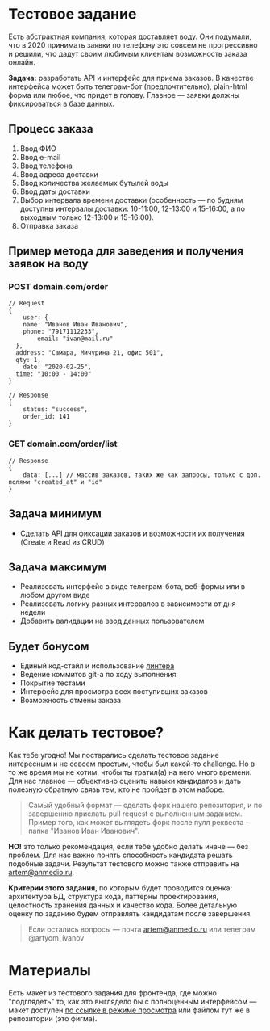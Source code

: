# Тестовое задание
Есть абстрактная компания, которая доставляет воду. Они подумали, что в 2020 принимать заявки по телефону это совсем не прогрессивно и решили, что дадут своим любимым клиентам возможность заказа онлайн.

**Задача:** разработать API и интерфейс для приема заказов. В качестве интерфейса может быть телеграм-бот (предпочтительно), plain-html форма или любое, что придет в голову. Главное — заявки должны фиксироваться в базе данных.

## Процесс заказа

1. Ввод ФИО
2. Ввод e-mail
3. Ввод телефона
4. Ввод адреса доставки
5. Ввод количества желаемых бутылей воды
6. Ввод даты доставки
7. Выбор интервала времени доставки (особенность — по будням доступны интервалы доставки: 10-11:00, 12-13:00 и 15-16:00, а по выходным только 12-13:00 и 15-16:00).
8. Отправка заказа

## Пример метода для заведения и получения заявок на воду

### POST domain.com/order

    // Request
    {
    	user: {
        name: "Иванов Иван Иванович",
        phone: "79171112233",
    		email: "ivan@mail.ru"
      },
      address: "Самара, Мичурина 21, офис 501",
      qty: 1,
    	date: "2020-02-25",
      time: "10:00 - 14:00"
    }
    
    // Response
    {
    	status: "success",
    	order_id: 141
    }

### GET domain.com/order/list

    // Response
    {
    	data: [...] // массив заказов, таких же как запросы, только с доп. полями "created_at" и "id"
    }

## Задача минимум
- Сделать API для фиксации заказов и возможности их получения (Create и Read из CRUD)

## Задача максимум
- Реализовать интерфейс в виде телеграм-бота, веб-формы или в любом другом виде
- Реализовать логику разных интервалов в зависимости от дня недели
- Добавить валидации на ввод данных пользователем

## Будет бонусом
- Единый код-стайл и использование [линтера](https://eslint.org/)
- Ведение коммитов git-а по ходу выполнения
- Покрытие тестами
- Интерфейс для просмотра всех поступивших заказов
- Возможность отмены заказа

# Как делать тестовое?
Как тебе угодно! Мы постарались сделать тестовое задание интересным и не совсем простым, чтобы был какой-то challenge. Но в то же время мы не хотим, чтобы ты тратил(а) на него много времени. Для нас главное — объективно оценить навыки кандидатов и дать полезную обратную связь тем, кто не пройдет в этом наборе.

> Самый удобный формат — сделать форк нашего репозитория, и по завершению прислать pull request с выполненным заданием. Пример того, как может выглядеть форк после пулл реквеста - папка "Иванов Иван Иванович".

**НО!** это только рекомендация, если тебе удобно делать иначе — без проблем. Для нас важно понять способность кандидата решать подобные задачи. Результат тестового можно также отправить на artem@anmedio.ru.

**Критерии этого задания**, по которым будет проводится оценка: архитектура БД, структура кода, паттерны проектирования, целостность хранения данных и качество кода. Более детальную оценку по заданию будем отправлять кандидатам после завершения.

> Если остались вопросы — почта artem@anmedio.ru или телеграм @artyom_ivanov

# Материалы
Есть макет из тестового задания для фронтенда, где можно "подглядеть" то, как это выглядело бы с полноценным интерфейсом — макет доступен [по ссылке в режиме просмотра](https://www.figma.com/file/iqKdXp063fMoEFD7oZHxVS/%D0%A2%D0%B5%D1%81%D1%82%D0%BE%D0%B2%D0%BE%D0%B5-frontend?node-id=1%3A66) или файлом тут же в репозитории (это фигма).